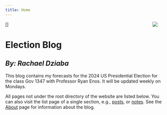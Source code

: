 ```yaml
---
title: Home
---
```


[<img src="https://media-cldnry.s-nbcnews.com/image/upload/t_fit-560w,f_auto,q_auto:best/rockcms/2024-08/240808-kamala-harris-donald-trump-2-up-split-3x2-ac-1118p-4bda4f.jpg" style="max-width:30%;min-width:40px;float:right;"/>]

# Election Blog

## _By: Rachael Dziaba_

This blog contains my forecasts for the 2024 US Presidential Election for the class Gov 1347 with Professor Ryan Enos. It will be updated weekly on Mondays.

All pages not under the root directory of the website are listed below. You can also visit the list page of a single section, e.g., [posts](/post/), or [notes](/note/). See the [About](/about/) page for information about the blog.
